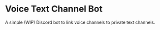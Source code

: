 # Voice Text Channel Bot
A simple (WIP) Discord bot to link voice channels to private text channels.
